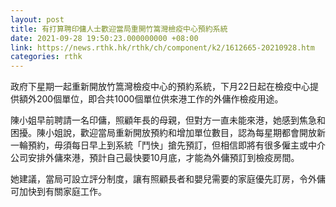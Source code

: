 ```yaml
---
layout: post
title: 有打算聘印傭人士歡迎當局重開竹篙灣檢疫中心預約系統
date: 2021-09-28 19:50:23.000000000 +08:00
link: https://news.rthk.hk/rthk/ch/component/k2/1612665-20210928.htm
categories: rthk
---
```


政府下星期一起重新開放竹篙灣檢疫中心的預約系統，下月22日起在檢疫中心提供額外200個單位，即合共1000個單位供來港工作的外傭作檢疫用途。

陳小姐早前聘請一名印傭，照顧年長的母親，但對方一直未能來港，她感到焦急和困擾。陳小姐說，歡迎當局重新開放預約和增加單位數目，認為每星期都會開放新一輪預約，毋須每日早上到系統「鬥快」搶先預訂，但相信即將有很多僱主或中介公司安排外傭來港，預計自己最快要10月底，才能為外傭預訂到檢疫房間。

她建議，當局可設立評分制度，讓有照顧長者和嬰兒需要的家庭優先訂房，令外傭可加快到有關家庭工作。
